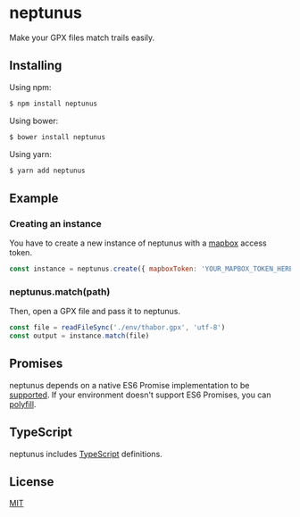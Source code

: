 # neptunus

Make your GPX files match trails easily.

## Installing

Using npm:

```bash
$ npm install neptunus
```

Using bower:

```bash
$ bower install neptunus
```

Using yarn:

```bash
$ yarn add neptunus
```

## Example

### Creating an instance

You have to create a new instance of neptunus with a [mapbox](https://account.mapbox.com/access-tokens) access token.

```js
const instance = neptunus.create({ mapboxToken: 'YOUR_MAPBOX_TOKEN_HERE' })
```

### neptunus.match(path)

Then, open a GPX file and pass it to neptunus.

```js
const file = readFileSync('./env/thabor.gpx', 'utf-8')
const output = instance.match(file)
```

## Promises

neptunus depends on a native ES6 Promise implementation to be [supported](http://caniuse.com/promises).
If your environment doesn't support ES6 Promises, you can [polyfill](https://github.com/jakearchibald/es6-promise).

## TypeScript
neptunus includes [TypeScript](http://typescriptlang.org) definitions.

## License

[MIT](LICENSE)